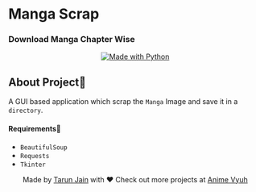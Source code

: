 # Manga Scrap
<h3>Download Manga Chapter Wise</h3>

<p align="center">
<a href="https://www.python.org/">
    <img src="http://ForTheBadge.com/images/badges/made-with-python.svg" alt="Made with Python" />
</a>
</p>

## About Project🚀

A GUI based application which scrap the `Manga` Image and save it in a `directory`. 

#### Requirements📓

- `BeautifulSoup`
- `Requests`
- `Tkinter`

<p align="center">
  Made by <a href="https://buymeacoffee.com/trjtarun">Tarun Jain</a> with ❤
  Check out more projects at <a href="https://animevyuh.org/blog">Anime Vyuh </a>
</p>
